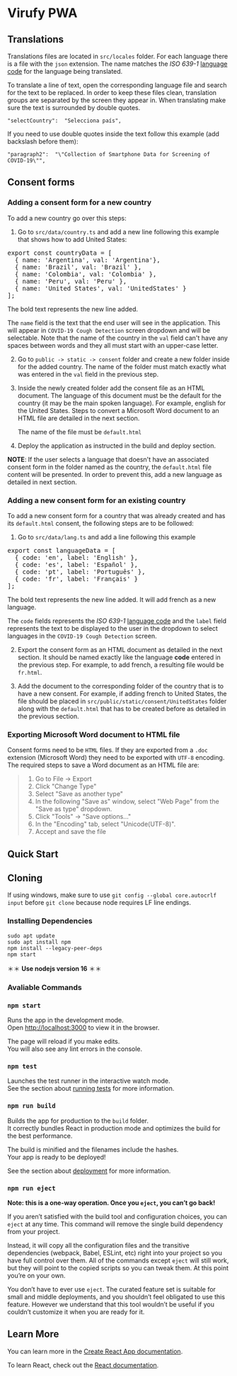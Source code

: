 # Virufy PWA

## Translations

Translations files are located in `src/locales` folder.
For each language there is a file with the `json` extension. The name matches the *ISO 639-1* [language code](https://en.wikipedia.org/wiki/List_of_ISO_639-1_codes) for the language being translated.

To translate a line of text, open the corresponding language file and search for the text to be replaced. 
In order to keep these files clean, translation groups are separated by the screen they appear in.
When translating make sure the text is surrounded by double quotes.

    "selectCountry":  "Selecciona país",

If you need to use double quotes inside the text follow this example (add backslash before them):

    "paragraph2":  "\"Collection of Smartphone Data for Screening of COVID-19\"",

## Consent forms

### Adding a consent form for a new country 

To add a new country go over this steps:

 1. Go to `src/data/country.ts` and add a new line following this example that shows how to add United States: 

<pre>
export const countryData = [
  { name: 'Argentina', val: 'Argentina'},
  { name: 'Brazil', val: 'Brazil' },
  { name: 'Colombia', val: 'Colombia' },
  { name: 'Peru', val: 'Peru' },
  { name: 'United States', val: 'UnitedStates' }
];
</pre>

The bold text represents the new line added.
	
The `name` field is the text that the end user will see in the application.
This will appear in `COVID-19 Cough Detection`	screen dropdown and will be selectable.
Note that the name of the country in the `val`  field can't have any spaces between words and they all must start with an upper-case letter. 

 2. Go to `public -> static -> consent` folder and create a new folder inside for the added country. The name of the folder must match exactly what was entered in the `val` field in the previous step.
 
 3. Inside the newly created folder add the consent file as an HTML document. The language of this document must be the default for the country (it may be the main spoken language). For example, english for the United States.
Steps to convert a Microsoft Word document to an HTML file are detailed in the next section. 

	The name of the file must be `default.html`

4. Deploy the application as instructed in the build and deploy section.

**NOTE**: If the user selects a language that doesn't have an associated consent form in the folder named as the country, the `default.html` file content will be presented. In order to prevent this, add a new language as detailed in next section.

### Adding a new consent form for an existing country

To add a new consent form for a country that was already created and has its `default.html` consent, the following steps are to be followed:

 1. Go to `src/data/lang.ts` and add a line following this example

<pre>
export const languageData = [
  { code: 'en', label: 'English' },
  { code: 'es', label: 'Español' },
  { code: 'pt', label: 'Português' },
  { code: 'fr', label: 'Français' }
];
</pre>

The bold text represents the new line added. It will add french as a new language.

The `code` fields represents the *ISO 639-1* [language code](https://en.wikipedia.org/wiki/List_of_ISO_639-1_codes) and the `label` field represents the text to be displayed to the user in the dropdown to select languages in the `COVID-19 Cough Detection` screen.

 2. Export the consent form as an HTML document as detailed in the next section. It should be named exactly like the language **code** entered in the previous step. For example, to add french, a resulting file would be `fr.html`.
 
 3. Add the document to the corresponding folder of the country that is to have a new consent. For example, if adding french to United States, the file should be placed in `src/public/static/consent/UnitedStates` folder along with the `default.html` that has to be created before as detailed in the previous section.

### Exporting Microsoft Word document to HTML file

Consent forms need to be `HTML` files. If they are exported from a `.doc` extension (Microsoft Word) they need to be exported with `UTF-8` encoding. The required steps to save a Word document as an HTML file are:

>  1. Go to File -> Export
>  2. Click "Change Type"
>  3. Select "Save as another type"
>  4. In the following "Save as" window, select "Web Page" from the "Save as type" dropdown.
>  5. Click "Tools" -> "Save options..."
>  6. In the "Encoding" tab, select "Unicode(UTF-8)".
>  7. Accept and save the file

## Quick Start

## Cloning
If using windows, make sure to use `git config --global core.autocrlf input` before `git clone` because node requires LF line endings.

### Installing Dependencies
```
sudo apt update
sudo apt install npm
npm install --legacy-peer-deps
npm start
```
＊＊  **Use nodejs version 16**   ＊＊

### Avaliable Commands

### `npm start`

Runs the app in the development mode.\
Open [http://localhost:3000](http://localhost:3000) to view it in the browser.

The page will reload if you make edits.\
You will also see any lint errors in the console.

### `npm test`

Launches the test runner in the interactive watch mode.\
See the section about [running tests](https://facebook.github.io/create-react-app/docs/running-tests) for more information.

### `npm run build`

Builds the app for production to the `build` folder.\
It correctly bundles React in production mode and optimizes the build for the best performance.

The build is minified and the filenames include the hashes.\
Your app is ready to be deployed!

See the section about [deployment](https://facebook.github.io/create-react-app/docs/deployment) for more information.

### `npm run eject`

**Note: this is a one-way operation. Once you `eject`, you can’t go back!**

If you aren’t satisfied with the build tool and configuration choices, you can `eject` at any time. This command will remove the single build dependency from your project.

Instead, it will copy all the configuration files and the transitive dependencies (webpack, Babel, ESLint, etc) right into your project so you have full control over them. All of the commands except `eject` will still work, but they will point to the copied scripts so you can tweak them. At this point you’re on your own.

You don’t have to ever use `eject`. The curated feature set is suitable for small and middle deployments, and you shouldn’t feel obligated to use this feature. However we understand that this tool wouldn’t be useful if you couldn’t customize it when you are ready for it.

## Learn More

You can learn more in the [Create React App documentation](https://facebook.github.io/create-react-app/docs/getting-started).

To learn React, check out the [React documentation](https://reactjs.org/).
